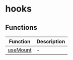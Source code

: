 # hooks

## Functions

| Function | Description |
| ------ | ------ |
| [useMount](functions/useMount.md) | - |
